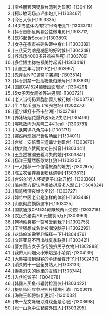 
1. [宝格丽官网疑将台湾列为国家]-[1304119]
1. [柯以敏现场点评李炮儿]-[1303467]
1. [今日入伏]-[1303335]
1. [4岁男童体内有只“米奇老鼠”]-[1303379]
1. [抖音首部反网暴公益微电影]-[1303712]
1. [EDG起诉Scout]-[1303893]
1. [女子在夜市被砖头砸中身亡]-[1303389]
1. [三伏天为啥是减肥的好时候]-[1304248]
1. [养鸡场4000多只鸡被热死]-[1303789]
1. [多位博主称被都美竹起诉]-[1303419]
1. [山航三年亏损110亿]-[1303997]
1. [鬼屋女NPC遭男子袭胸]-[1303514]
1. [抖音封禁一批高粉低俗账号]-[1303833]
1. [国航CA1524颠簸画面曝光]-[1304291]
1. [5女子因女厕难等进男厕]-[1303721]
1. [老人当街扔双胞胎婴儿被行拘]-[1303779]
1. [半个娱乐圈为王宝强包场]-[1302276]
1. [董宇辉打卡茶卡盐湖]-[1303719]
1. [养猪场烟花爆炸致5死2失联]-[1304161]
1. [哪吒敖丙为茶啊二中打call]-[1303781]
1. [人民网评八角笼中]-[1303171]
1. [娜然再现妲己舞名场面]-[1304011]
1. [台媒：安倍晋三遗孀计划窜台]-[1303676]
1. [魏大勋点赞网友劝告抖音]-[1303441]
1. [王楚然被骗去看消失的她]-[1303841]
1. [杨洋王楚然版恐龙扛狼]-[1303205]
1. [一人推荐一个值得旅游的地方]-[1302975]
1. [陈立农留存离世粉丝遗物]-[1303813]
1. [台92岁老人怀疑妻子出轨开枪]-[1303368]
1. [洮南警方否认浮桥被拆后多人溺亡]-[1304324]
1. [周笔畅深夜悼念李玟]-[1303727]
1. [嫁给中医老公是怎样的体验]-[1303448]
1. [山航彻底摘牌退市]-[1303325]
1. [国航通报CA1524颠簸致两人受伤]-[1303716]
1. [农民杀猪卖700元被罚5万]-[1303963]
1. [狗狗动身那一刻可爱到我了]-[1302756]
1. [王宝强想成名曾被嘲没脑子]-[1302296]
1. [这场旅游需要我解释一下]-[1304476]
1. [文班亚马不再出战夏季联赛]-[1303421]
1. [警方回应女子当街强扒男子衣物]-[1302888]
1. [我的人间烟火小宋焰是小凌霄]-[1304139]
1. [大熊猫捡到游客的伞还给撑开了]-[1302437]
1. [消失的十一层全员熟人]-[1303133]
1. [羡慕消失的她里的友情]-[1303744]
1. [入伏吃饺子]-[1304078]
1. [韩国人买鱼带辐射检测仪]-[1303422]
1. [摄影师回应参展照片模糊不清]-[1303011]
1. [海贼王即将恢复更新]-[1301032]
1. [朱一龙文咏珊沙滩戏全是心眼]-[1303698]
1. [张一山急中生智装外国人]-[1303295]